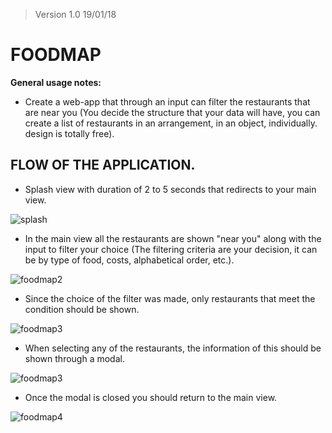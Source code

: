 > Version 1.0 19/01/18

# FOODMAP

**General usage notes:**

- Create a web-app that through an input can filter the restaurants that are near you (You decide the structure that your data will have, you can create a list of restaurants in an arrangement, in an object, individually. design is totally free).

## FLOW OF THE APPLICATION.
- Splash view with duration of 2 to 5 seconds that redirects to your main view.

![splash](https://image.ibb.co/iPRpmw/splash.jpg)

- In the main view all the restaurants are shown "near you" along with the input to filter your choice (The filtering criteria are your decision, it can be by type of food, costs, alphabetical order, etc.).

![foodmap2](https://image.ibb.co/jQUpKG/2.jpg)

- Since the choice of the filter was made, only restaurants that meet the condition should be shown.

![foodmap3](https://image.ibb.co/emEBYb/3.jpg)

- When selecting any of the restaurants, the information of this should be shown through a modal.

![foodmap3](https://image.ibb.co/fijTDb/5.jpg)

- Once the modal is closed you should return to the main view.

![foodmap4](https://image.ibb.co/iWq76w/6.jpg)
